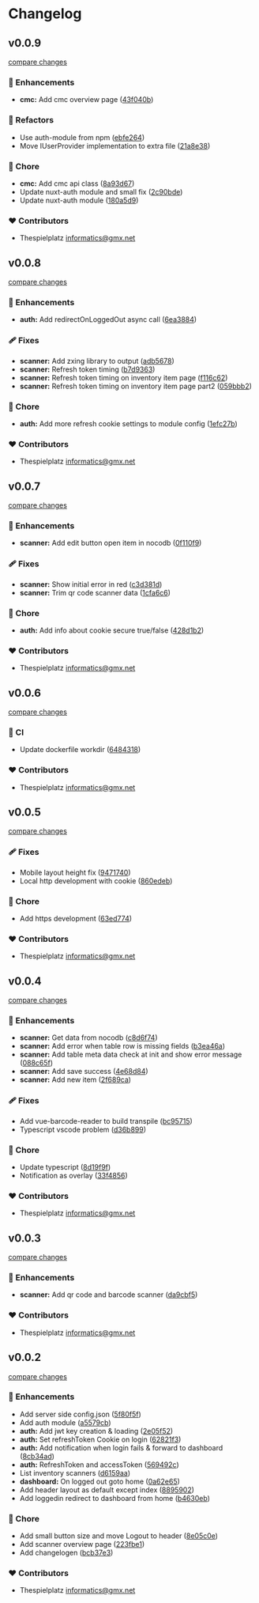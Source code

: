 # Changelog


## v0.0.9

[compare changes](https://github.com/thespielplatz/sheet-mate/compare/v0.0.8...v0.0.9)

### 🚀 Enhancements

- **cmc:** Add cmc overview page ([43f040b](https://github.com/thespielplatz/sheet-mate/commit/43f040b))

### 💅 Refactors

- Use auth-module from npm ([ebfe264](https://github.com/thespielplatz/sheet-mate/commit/ebfe264))
- Move IUserProvider implementation to extra file ([21a8e38](https://github.com/thespielplatz/sheet-mate/commit/21a8e38))

### 🏡 Chore

- **cmc:** Add cmc api class ([8a93d67](https://github.com/thespielplatz/sheet-mate/commit/8a93d67))
- Update nuxt-auth module and small fix ([2c90bde](https://github.com/thespielplatz/sheet-mate/commit/2c90bde))
- Update nuxt-auth module ([180a5d9](https://github.com/thespielplatz/sheet-mate/commit/180a5d9))

### ❤️ Contributors

- Thespielplatz <informatics@gmx.net>

## v0.0.8

[compare changes](https://github.com/thespielplatz/sheet-mate/compare/v0.0.7...v0.0.8)

### 🚀 Enhancements

- **auth:** Add redirectOnLoggedOut async call ([6ea3884](https://github.com/thespielplatz/sheet-mate/commit/6ea3884))

### 🩹 Fixes

- **scanner:** Add zxing library to output ([adb5678](https://github.com/thespielplatz/sheet-mate/commit/adb5678))
- **scanner:** Refresh token timing ([b7d9363](https://github.com/thespielplatz/sheet-mate/commit/b7d9363))
- **scanner:** Refresh token timing on inventory item page ([f116c62](https://github.com/thespielplatz/sheet-mate/commit/f116c62))
- **scanner:** Refresh token timing on inventory item page part2 ([059bbb2](https://github.com/thespielplatz/sheet-mate/commit/059bbb2))

### 🏡 Chore

- **auth:** Add more refresh cookie settings to module config ([1efc27b](https://github.com/thespielplatz/sheet-mate/commit/1efc27b))

### ❤️ Contributors

- Thespielplatz <informatics@gmx.net>

## v0.0.7

[compare changes](https://github.com/thespielplatz/sheet-mate/compare/v0.0.6...v0.0.7)

### 🚀 Enhancements

- **scanner:** Add edit button open item in nocodb ([0f110f9](https://github.com/thespielplatz/sheet-mate/commit/0f110f9))

### 🩹 Fixes

- **scanner:** Show initial error in red ([c3d381d](https://github.com/thespielplatz/sheet-mate/commit/c3d381d))
- **scanner:** Trim qr code scanner data ([1cfa6c6](https://github.com/thespielplatz/sheet-mate/commit/1cfa6c6))

### 🏡 Chore

- **auth:** Add info about cookie secure true/false ([428d1b2](https://github.com/thespielplatz/sheet-mate/commit/428d1b2))

### ❤️ Contributors

- Thespielplatz <informatics@gmx.net>

## v0.0.6

[compare changes](https://github.com/thespielplatz/sheet-mate/compare/v0.0.5...v0.0.6)

### 🤖 CI

- Update dockerfile workdir ([6484318](https://github.com/thespielplatz/sheet-mate/commit/6484318))

### ❤️ Contributors

- Thespielplatz <informatics@gmx.net>

## v0.0.5

[compare changes](https://github.com/thespielplatz/sheet-mate/compare/v0.0.4...v0.0.5)

### 🩹 Fixes

- Mobile layout height fix ([9471740](https://github.com/thespielplatz/sheet-mate/commit/9471740))
- Local http development with cookie ([860edeb](https://github.com/thespielplatz/sheet-mate/commit/860edeb))

### 🏡 Chore

- Add https development ([63ed774](https://github.com/thespielplatz/sheet-mate/commit/63ed774))

### ❤️ Contributors

- Thespielplatz <informatics@gmx.net>

## v0.0.4

[compare changes](https://github.com/thespielplatz/sheet-mate/compare/v0.0.3...v0.0.4)

### 🚀 Enhancements

- **scanner:** Get data from nocodb ([c8d6f74](https://github.com/thespielplatz/sheet-mate/commit/c8d6f74))
- **scanner:** Add error when table row is missing fields ([b3ea46a](https://github.com/thespielplatz/sheet-mate/commit/b3ea46a))
- **scanner:** Add table meta data check at init and show error message ([088c65f](https://github.com/thespielplatz/sheet-mate/commit/088c65f))
- **scanner:** Add save success ([4e68d84](https://github.com/thespielplatz/sheet-mate/commit/4e68d84))
- **scanner:** Add new item ([2f689ca](https://github.com/thespielplatz/sheet-mate/commit/2f689ca))

### 🩹 Fixes

- Add vue-barcode-reader to build transpile ([bc95715](https://github.com/thespielplatz/sheet-mate/commit/bc95715))
- Typescript vscode problem ([d36b899](https://github.com/thespielplatz/sheet-mate/commit/d36b899))

### 🏡 Chore

- Update typescript ([8d19f9f](https://github.com/thespielplatz/sheet-mate/commit/8d19f9f))
- Notification as overlay ([33f4856](https://github.com/thespielplatz/sheet-mate/commit/33f4856))

### ❤️ Contributors

- Thespielplatz <informatics@gmx.net>

## v0.0.3

[compare changes](https://github.com/thespielplatz/sheet-mate/compare/v0.0.2...v0.0.3)

### 🚀 Enhancements

- **scanner:** Add qr code and barcode scanner ([da9cbf5](https://github.com/thespielplatz/sheet-mate/commit/da9cbf5))

### ❤️ Contributors

- Thespielplatz <informatics@gmx.net>

## v0.0.2

[compare changes](https://github.com/thespielplatz/sheet-mate/compare/v0.0.1...v0.0.2)

### 🚀 Enhancements

- Add server side config.json ([5f80f5f](https://github.com/thespielplatz/sheet-mate/commit/5f80f5f))
- Add auth module ([a5579cb](https://github.com/thespielplatz/sheet-mate/commit/a5579cb))
- **auth:** Add jwt key creation & loading ([2e05f52](https://github.com/thespielplatz/sheet-mate/commit/2e05f52))
- **auth:** Set refreshToken Cookie on login ([62821f3](https://github.com/thespielplatz/sheet-mate/commit/62821f3))
- **auth:** Add notification when login fails & forward to dashboard ([8cb34ad](https://github.com/thespielplatz/sheet-mate/commit/8cb34ad))
- **auth:** RefreshToken and accessToken ([569492c](https://github.com/thespielplatz/sheet-mate/commit/569492c))
- List inventory scanners ([d6159aa](https://github.com/thespielplatz/sheet-mate/commit/d6159aa))
- **dashboard:** On logged out goto home ([0a62e65](https://github.com/thespielplatz/sheet-mate/commit/0a62e65))
- Add header layout as default except index ([8895902](https://github.com/thespielplatz/sheet-mate/commit/8895902))
- Add loggedin redirect to dashboard from home ([b4630eb](https://github.com/thespielplatz/sheet-mate/commit/b4630eb))

### 🏡 Chore

- Add small button size and move Logout to header ([8e05c0e](https://github.com/thespielplatz/sheet-mate/commit/8e05c0e))
- Add scanner overview page ([223fbe1](https://github.com/thespielplatz/sheet-mate/commit/223fbe1))
- Add changelogen ([bcb37e3](https://github.com/thespielplatz/sheet-mate/commit/bcb37e3))

### ❤️ Contributors

- Thespielplatz <informatics@gmx.net>

